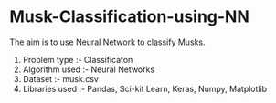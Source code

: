 # Musk-Classification-using-NN

The aim is to use Neural Network to classify Musks.

1. Problem type :- Classificaton
2. Algorithm used :- Neural Networks
3. Dataset :- musk.csv
4. Libraries used :- Pandas, Sci-kit Learn, Keras, Numpy, Matplotlib

